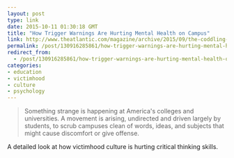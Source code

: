 ```yaml
---
layout: post
type: link
date: 2015-10-11 01:30:18 GMT
title: "How Trigger Warnings Are Hurting Mental Health on Campus"
link: http://www.theatlantic.com/magazine/archive/2015/09/the-coddling-of-the-american-mind/399356/
permalink: /post/130916285861/how-trigger-warnings-are-hurting-mental-health-on
redirect_from: 
  - /post/130916285861/how-trigger-warnings-are-hurting-mental-health-on
categories:
- education
- victimhood
- culture
- psychology
---
```


<blockquote>Something strange is happening at America's colleges and universities. A movement is arising, undirected and driven largely by students, to scrub campuses clean of words, ideas, and subjects that might cause discomfort or give offense.</blockquote>
<p>A detailed look at how victimhood culture is hurting critical thinking skills.</p>